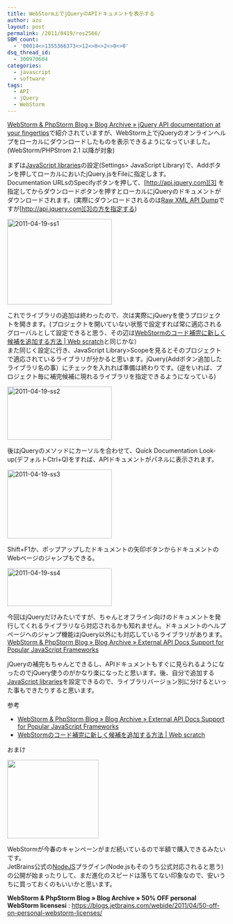 ```yaml
---
title: WebStorm上でjQueryのAPIドキュメントを表示する
author: azu
layout: post
permalink: /2011/0419/res2566/
SBM_count:
  - '00014<>1355366373<>12<>0<>2<>0<>0'
dsq_thread_id:
  - 300970604
categories:
  - javascript
  - software
tags:
  - API
  - jQuery
  - WebStorm
---
```

[WebStorm & PhpStorm Blog » Blog Archive » jQuery API documentation at your fingertips][1]で紹介されていますが、WebStorm上でjQueryのオンラインヘルプをローカルにダウンロードしたものを表示できるようになっていました。(WebStorm/PHPStrom 2.1 以降が対象)

まずは[JavaScript libraries][2]の設定(Settings> JavaScript Library)で、Addボタンを押してローカルにおいたjQuery.jsをFileに指定します。   
Documentation URLsのSpecifyボタンを押して、[http://api.jquery.com][3] を指定してからダウンロードボタンを押すとローカルにjQueryのドキュメントがダウンロードされます。(実際にダウンロードされるのは[Raw XML API Dump][4]ですが[http://api.jquery.com][3]の方を指定する)

<a class="thickbox" href="https://efcl.info/wp-content/uploads/2011/04/2011-04-19-ss1.png"><img style="background-image: none; border-right-width: 0px; padding-left: 0px; padding-right: 0px; display: inline; border-top-width: 0px; border-bottom-width: 0px; border-left-width: 0px; padding-top: 0px" title="2011-04-19-ss1" border="0" alt="2011-04-19-ss1" src="https://efcl.info/wp-content/uploads/2011/04/2011-04-19-ss1_thumb.png" width="240" height="196" /></a>

これでライブラリの追加は終わったので、次は実際にjQueryを使うプロジェクトを開きます。(プロジェクトを開いていない状態で設定すれば常に適応されるグローバルとして設定できると思う、その辺は[WebStormのコード補完に新しく候補を追加する方法 | Web scratch][5]と同じかな）   
また同じく設定に行き、JavaScript Library>Scopeを見るとそのプロジェクトで適応されているライブラリが分かると思います。jQuery(Addボタン追加したライブラリ名の事）にチェックを入れれば準備は終わりです。(逆をいれば、プロジェクト毎に補完候補に現れるライブラリを指定できるようになっている)

[<img style="background-image: none; border-bottom: 0px; border-left: 0px; padding-left: 0px; padding-right: 0px; display: inline; border-top: 0px; border-right: 0px; padding-top: 0px" title="2011-04-19-ss2" border="0" alt="2011-04-19-ss2" src="https://efcl.info/wp-content/uploads/2011/04/2011-04-19-ss2_thumb.png" width="240" height="122" />][6]

後はjQueryのメソッドにカーソルを合わせて、Quick Documentation Look-up(デフォルトCtrl+Q)をすれば、APIドキュメントがパネルに表示されます。

<a class="thickbox" href="https://efcl.info/wp-content/uploads/2011/04/2011-04-19-ss3.png"><img style="background-image: none; border-right-width: 0px; padding-left: 0px; padding-right: 0px; display: inline; border-top-width: 0px; border-bottom-width: 0px; border-left-width: 0px; padding-top: 0px" title="2011-04-19-ss3" border="0" alt="2011-04-19-ss3" src="https://efcl.info/wp-content/uploads/2011/04/2011-04-19-ss3_thumb.png" width="240" height="158" /></a>

Shift+F1か、ポップアップしたドキュメントの矢印ボタンからドキュメントのWebページのジャンプもできる。

<a class="thickbox" href="https://efcl.info/wp-content/uploads/2011/04/2011-04-19-ss4.png"><img style="background-image: none; border-right-width: 0px; padding-left: 0px; padding-right: 0px; display: inline; border-top-width: 0px; border-bottom-width: 0px; border-left-width: 0px; padding-top: 0px" title="2011-04-19-ss4" border="0" alt="2011-04-19-ss4" src="https://efcl.info/wp-content/uploads/2011/04/2011-04-19-ss4_thumb.png" width="240" height="87" /></a>

今回はjQueryだけみたいですが、ちゃんとオフライン向けのドキュメントを発行してくれるライブラリなら対応されるかも知れません。ドキュメントのヘルプページへのジャンプ機能はjQuery以外にも対応しているライブラリがあります。   
[WebStorm & PhpStorm Blog » Blog Archive » External API Docs Support for Popular JavaScript Frameworks][7]

jQueryの補完もちゃんとできるし、APIドキュメントもすぐに見られるようになったのでjQuery使うのがかなり楽になったと思います。後、自分で追加する[JavaScript libraries][2]を設定できるので、ライブラリバージョン別に分けるといった事もできたりすると思います。

参考

*   [WebStorm & PhpStorm Blog » Blog Archive » External API Docs Support for Popular JavaScript Frameworks][7] 
*   [WebStormのコード補完に新しく候補を追加する方法 | Web scratch][5]

おまけ

[<img title="WS_SpringOffer_2" alt="" src="https://efcl.info/wp-content/uploads/2011/04/WS_SpringOffer_2.jpg" width="210" height="180" />][8]

WebStormが今春のキャンペーンがまだ続いているので半額で購入できるみたいです。   
JetBrains公式の[NodeJS][9]プラグイン(Node.jsもそのうち公式対応されると思う)の公開が始まったりして、まだ進化のスピードは落ちてない印象なので、安いうちに買っておくのもいいかと思います。

**WebStorm & PhpStorm Blog » Blog Archive » 50% OFF personal WebStorm licensesi**
:   <https://blogs.jetbrains.com/webide/2011/04/50-off-on-personal-webstorm-licenses/>

 [1]: https://blogs.jetbrains.com/webide/2011/04/jquery-offline-doc/
 [2]: https://blogs.jetbrains.com/webide/2010/11/working-with-javascript-libraries-in-phpstorm-webstorm/
 [3]: http://api.jquery.com "http://api.jquery.com"
 [4]: http://api.jquery.com/api/
 [5]: https://efcl.info/2010/1203/res2152/
 [6]: https://efcl.info/wp-content/uploads/2011/04/2011-04-19-ss2.png
 [7]: https://blogs.jetbrains.com/webide/2011/01/external-api-docs-support-for-popular-javascript-frameworks/
 [8]: http://www.jetbrains.com/webstorm/buy/
 [9]: http://plugins.jetbrains.com/plugin/?webide&id=6098
